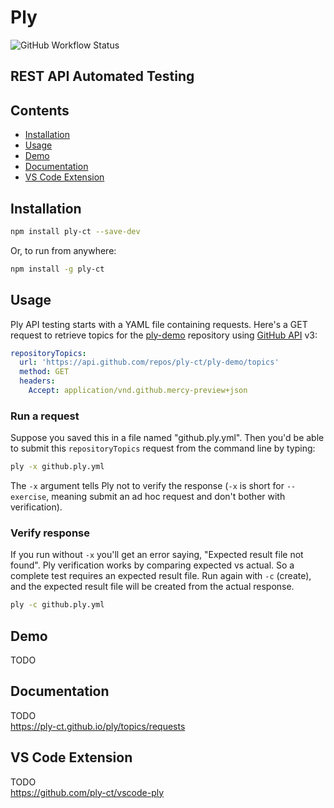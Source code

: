 # Ply
![GitHub Workflow Status](https://img.shields.io/github/workflow/status/ply-ct/ply/ply%20ci)

## REST API Automated Testing

## Contents
  - [Installation](#installation)
  - [Usage](#usage)
  - [Demo](#demo)
  - [Documentation](#documentation)
  - [VS Code Extension](#vs-code-extension)

## Installation
```sh
npm install ply-ct --save-dev
```
Or, to run from anywhere:
```sh
npm install -g ply-ct
```

## Usage
Ply API testing starts with a YAML file containing requests. Here's a GET request to retrieve
topics for the [ply-demo](https://github.com/ply-ct/ply-demo) repository using
[GitHub API](https://developer.github.com/v3/repos/#get-all-repository-topics) v3:
```yaml
repositoryTopics:
  url: 'https://api.github.com/repos/ply-ct/ply-demo/topics'
  method: GET
  headers:
    Accept: application/vnd.github.mercy-preview+json
```

### Run a request
Suppose you saved this in a file named "github.ply.yml". Then you'd be able to submit this
`repositoryTopics` request from the command line by typing:
```sh
ply -x github.ply.yml
```
The `-x` argument tells Ply not to verify the response (`-x` is short for `--exercise`, 
meaning submit an ad hoc request and don't bother with verification).

### Verify response
If you run without `-x` you'll get an error saying, "Expected result file not found". Ply verification
works by comparing expected vs actual. So a complete test requires an expected result file. Run again
with `-c` (create), and the expected result file will be created from the actual response.
```sh
ply -c github.ply.yml
```


## Demo
TODO

## Documentation
TODO  
https://ply-ct.github.io/ply/topics/requests

## VS Code Extension
TODO  
https://github.com/ply-ct/vscode-ply



